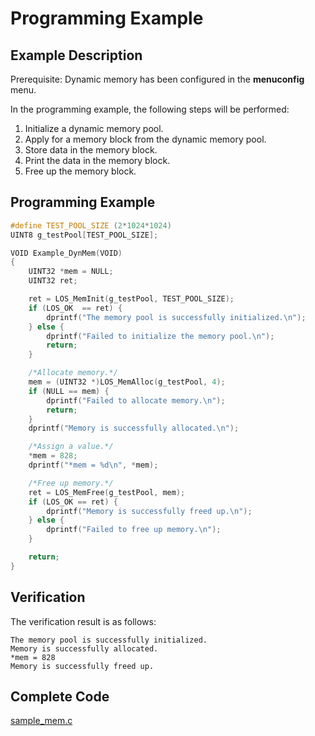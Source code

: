 # Programming Example<a name="EN-US_TOPIC_0311018390"></a>

## Example Description<a name="en-us_topic_0175230465_section5049564511595"></a>

Prerequisite: Dynamic memory has been configured in the  **menuconfig**  menu.

In the programming example, the following steps will be performed:

1.  Initialize a dynamic memory pool.
2.  Apply for a memory block from the dynamic memory pool.
3.  Store data in the memory block.
4.  Print the data in the memory block.
5.  Free up the memory block.

## Programming Example<a name="en-us_topic_0175230465_section60752912413"></a>

```c
#define TEST_POOL_SIZE (2*1024*1024)
UINT8 g_testPool[TEST_POOL_SIZE];

VOID Example_DynMem(VOID)
{
    UINT32 *mem = NULL;
    UINT32 ret;

    ret = LOS_MemInit(g_testPool, TEST_POOL_SIZE);
    if (LOS_OK  == ret) {
        dprintf("The memory pool is successfully initialized.\n");
    } else {
        dprintf("Failed to initialize the memory pool.\n");
        return;
    }

    /*Allocate memory.*/
    mem = (UINT32 *)LOS_MemAlloc(g_testPool, 4);
    if (NULL == mem) {
        dprintf("Failed to allocate memory.\n");
        return;
    }
    dprintf("Memory is successfully allocated.\n");

    /*Assign a value.*/
    *mem = 828;
    dprintf("*mem = %d\n", *mem);

    /*Free up memory.*/
    ret = LOS_MemFree(g_testPool, mem);
    if (LOS_OK == ret) {
        dprintf("Memory is successfully freed up.\n");
    } else {
        dprintf("Failed to free up memory.\n");
    }

    return;
}
```

## Verification<a name="en-us_topic_0175230465_section3983848912449"></a>

The verification result is as follows:

```
The memory pool is successfully initialized.
Memory is successfully allocated.
*mem = 828
Memory is successfully freed up.
```

## Complete Code<a name="en-us_topic_0175230465_section5427588511595"></a>

[sample\_mem.c](resource/sample_mem.c)

